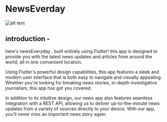 # NewsEverday

![alt text](https://github.com/SunayBhoyar/NewsEveryday/blob/master/!!%20CHECK%20THIS%20FOLDER/mainMock.png?raw=true)
## introduction - 
here's newsEveryday , built entirely using Flutter! this app is designed to provide you with the latest news updates and articles from around the world, all in one convenient location.

Using Flutter's powerful design capabilities, this app features a sleek and modern user interface that is both easy to navigate and visually appealing. Whether you're looking for breaking news stories, in-depth investigative journalism, this app has got you covered.

In addition to its intuitive design, our news app also features seamless integration with a REST API, allowing us to deliver up-to-the-minute news updates from a variety of sources directly to your device. With our app, you'll never miss an important news story again.


